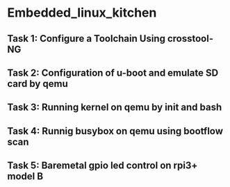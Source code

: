 # Embedded_linux_kitchen

## Task 1: Configure a Toolchain Using crosstool-NG
## Task 2: Configuration of u-boot and emulate SD card by qemu
## Task 3: Running kernel on qemu by init and bash
## Task 4: Runnig busybox on qemu using bootflow scan
## Task 5: Baremetal gpio led control on rpi3+ model B
